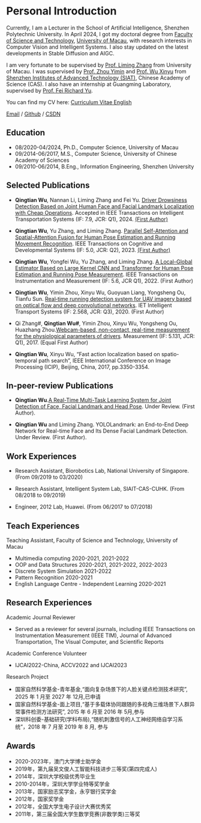 

Personal Introduction
======
Currently, I am a Lecturer in the School of Artificial Intelligence, Shenzhen Polytechnic University. In April 2024, I got my doctoral degree from [Faculty of Science and Technology](https://www.fst.um.edu.mo/), [University of Macau](https://www.um.edu.mo/), with research interests in Computer Vision and Intelligent Systems. I also stay updated on the latest developments in Stable Diffusion and AIGC.

I am very fortunate to be supervised by [Prof. Liming Zhang](https://www.fst.um.edu.mo/people/lmzhang/) from University of Macau. I was supervised by [Prof. Zhou Yimin](https://people.ucas.ac.cn/~zym) and [Prof. Wu Xinyu](https://people.ucas.ac.cn/~wuxinyu)  from [Shenzhen Institutes of Advanced Technology (SIAT)](https://www.siat.ac.cn/), Chinese Academy of Science (CAS). I also have an internship at Guangming Laboratory,  supervised by [Prof. Fei Richard Yu](https://csse.szu.edu.cn/pages/user/index?id=1199).  


You can find my CV here: [Curriculum Vitae English](../files/resume_wqt2.pdf)

[Email](mailto:qt.wu@outlook.com) / [Github](https://github.com/qingtianwu) / [CSDN](https://blog.csdn.net/wqthaha?type=blog)


Education
------
* 08/2020-04/2024, Ph.D., Computer Science, University of Macau
* 09/2014-06/2017, M.S., Computer Science, University of Chinese Academy of Sciences
* 09/2010-06/2014, B.Eng., Information Engineering, Shenzhen University

Selected Publications
------
* **Qingtian Wu**, Nannan Li, Liming Zhang and Fei Yu. [Driver Drowsiness Detection Based on Joint Human Face and Facial Landmark Localization with Cheap Operations](https://ieeexplore.ieee.org/abstract/document/10124029). Accepted in IEEE Transactions on Intelligent Transportation Systems  (IF: 7.9, JCR: Q1), 2024. <u>(First Author)</u>

* **Qingtian Wu**, Yu Zhang, and Liming Zhang. [Parallel Self-Attention and Spatial-Attention Fusion for Human Pose Estimation and Running Movement Recognition](https://ieeexplore.ieee.org/abstract/document/10124029). IEEE Transactions on Cognitive and Developmental Systems (IF: 5.0, JCR: Q2), 2023. <u>(First Author)</u>

* **Qingtian Wu**, Yongfei Wu, Yu Zhang, and Liming Zhang. [A Local–Global Estimator Based on Large Kernel CNN and Transformer for Human Pose Estimation and Running Pose Measurement](https://ieeexplore.ieee.org/document/9863852). IEEE Transactions on Instrumentation and Measurement (IF: 5.6, JCR Q1), 2022. (First Author)

* **Qingtian Wu**, Yimin Zhou, Xinyu Wu, Guoyuan Liang, Yongsheng Ou, Tianfu Sun. [Real‐time running detection system for UAV imagery based on optical flow and deep convolutional networks](https://ietresearch.onlinelibrary.wiley.com/doi/full/10.1049/iet-its.2019.0455). IET Intelligent Transport Systems (IF: 2.568, JCR: Q3), 2020. (First Author)

* Qi Zhang#, **Qingtian Wu#**, Yimin Zhou, Xinyu Wu, Yongsheng Ou, Huazhang Zhou.[Webcam-based, non-contact, real-time measurement for the physiological parameters of drivers](https://www.sciencedirect.com/science/article/pii/S0263224117300076). Measurement (IF: 5.131, JCR: Q1), 2017.  (Equal First Author)


* **Qingtian Wu**, Xinyu Wu, “Fast action localization based on spatio-temporal path search”, IEEE International Conference on Image Processing (ICIP), Beijing, China, 2017, pp.3350-3354.

In-peer-review Publications
------
* **Qingtian Wu**.[A Real-Time Multi-Task Learning System for Joint Detection of Face, Facial Landmark and Head Pose](https://arxiv.org/abs/2309.11773). Under Review. (First Author).

* **Qingtian Wu** and Liming Zhang. YOLOLandmark: an End-to-End Deep Network for Real-time Face and Its Dense Facial Landmark Detection. Under Review. (First Author).

Work  Experiences
------
* Research Assistant, Biorobotics Lab, National University of Singapore. (From 09/2019 to 03/2020)
<!-- Developing visual interaction system of tracking moving targets and engaging with users. -->
* Research Assistant, Intelligent System Lab, SIAIT-CAS-CUHK. (From 08/2018 to 09/2019)
<!-- Researching on UAV-based visual target detection and life searching in rescue and monitoring. -->
* Engineer, 2012 Lab, Huawei. (From 06/2017 to 07/2018)

<!-- Software development, and NLP algorithm research -->

Teach  Experiences
------
Teaching Assistant, Faculty of Science and Technology, University of Macau
* Multimedia computing 2020-2021, 2021-2022
* OOP and Data Structures 2020-2021, 2021-2022, 2022-2023
* Discrete System Simulation 2021-2022
* Pattern Recognition 2020-2021
* English Language Centre - Independent Learning 2020-2021

Research Experiences
------
Academic Journal Reviewer
* Served as a reviewer for several journals, including IEEE Transactions on Instrumentation Measurement (IEEE TIM),
Journal of Advanced Transportation, The Visual Computer, and Scientific Reports

Academic Conference Volunteer
* IJCAI2022-China, ACCV2022 and IJCAI2023

Research Project
* 国家自然科学基金-青年基金,“面向复杂场景下的人脸关键点检测技术研究”, 2025
年 1 月至 2027 年 12月,已申请
* 国家自然科学基金-面上项目,“基于多载体协同跟随的多视角三维场景下人群异常事件检测方法研究”, 2015
年 6 月至 2016 年 5月,参与
* 深圳科创委-基础研究(学科布局),“随机刺激信号的人工神经网络自学习系统”，2018 年 7 月至 2019 年 8 月,
参与

Awards
------
* 2020-2023年，澳门大学博士助学金
* 2019年，第九届吴文俊人工智能科技进步三等奖(第四完成人)
* 2014年，深圳大学校级优秀毕业生
* 2010-2014年，深圳大学学业特等奖学金
* 2013年，国家励志奖学金，永亨银行奖学金
* 2012年，国家奖学金
* 2012年，全国大学生电子设计大赛优秀奖
* 2011年，第三届全国大学生数学竞赛(非数学类)三等奖
